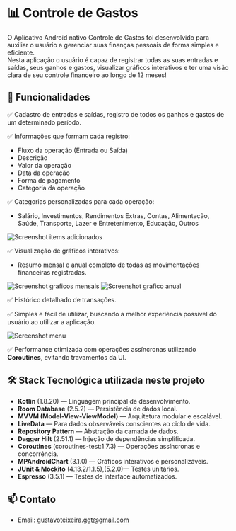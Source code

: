 # 📊 Controle de Gastos

O Aplicativo Android nativo Controle de Gastos foi desenvolvido para auxiliar o usuário a gerenciar suas finanças pessoais de forma simples e eficiente.  
Nesta aplicação o usuário é capaz de registrar todas as suas entradas e saídas, seus ganhos e gastos, visualizar gráficos interativos e ter uma visão clara de seu controle financeiro ao longo de 12 meses!

## 🚀 Funcionalidades

 ✅ Cadastro de entradas e saídas, registro de todos os ganhos e gastos de um determinado período.

 ✅ Informações que formam cada registro:
  - Fluxo da operação (Entrada ou Saída)
  - Descrição
  - Valor da operação
  - Data da operação
  - Forma de pagamento
  - Categoria da operação

 ✅ Categorias personalizadas para cada operação:
  - Salário, Investimentos, Rendimentos Extras, Contas, Alimentação, Saúde, Transporte, Lazer e Entretenimento, Educação, Outros

![Screenshot items adicionados](images/screenshotitems.jpeg)

 ✅ Visualização de gráficos interativos:
  - Resumo mensal e anual completo de todas as movimentações financeiras registradas.

![Screenshot graficos mensais](images/screenshotgraficos.jpeg)
![Screenshot grafico anual](images/screenshotgraficogeral.jpeg)

 ✅ Histórico detalhado de transações.

 ✅ Simples e fácil de utilizar, buscando a melhor experiência possível do usuário ao utilizar a aplicação.

![Screenshot menu](images/screenshotmenulateral.jpeg)

 ✅ Performance otimizada com operações assíncronas utilizando **Coroutines**, evitando travamentos da UI.

## 🛠️ Stack Tecnológica utilizada neste projeto

- **Kotlin** (1.8.20) — Linguagem principal de desenvolvimento.
- **Room Database** (2.5.2) — Persistência de dados local.
- **MVVM (Model-View-ViewModel)** — Arquitetura modular e escalável.
- **LiveData** — Para dados observáveis conscientes ao ciclo de vida.
- **Repository Pattern** — Abstração da camada de dados.
- **Dagger Hilt** (2.51.1) — Injeção de dependências simplificada.
- **Coroutines** (coroutines-test:1.7.3) — Operações assíncronas e concorrência.
- **MPAndroidChart** (3.1.0) — Gráficos interativos e personalizáveis.
- **JUnit & Mockito** (4.13.2/1.1.5),(5.2.0)— Testes unitários.
- **Espresso** (3.5.1) — Testes de interface automatizados.

## 📫 Contato

- Email: gustavoteixeira.ggt@gmail.com


